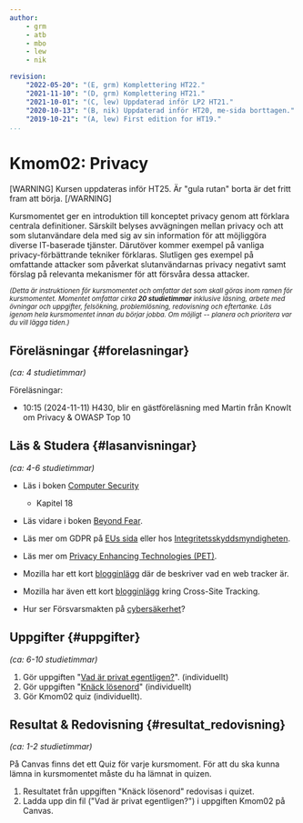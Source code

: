```yaml
---
author:
    - grm
    - atb
    - mbo
    - lew
    - nik

revision:
    "2022-05-20": "(E, grm) Komplettering HT22."
    "2021-11-10": "(D, grm) Komplettering HT21."
    "2021-10-01": "(C, lew) Uppdaterad inför LP2 HT21."
    "2020-10-13": "(B, nik) Uppdaterad inför HT20, me-sida borttagen."
    "2019-10-21": "(A, lew) First edition for HT19."
...
```

Kmom02: Privacy
==================================

[WARNING]
Kursen uppdateras inför HT25. Är "gula rutan" borta är det fritt fram att börja.
[/WARNING]

Kursmomentet ger en introduktion till konceptet privacy genom att förklara centrala definitioner. Särskilt belyses avvägningen mellan privacy och att som slutanvändare dela med sig av sin information för att möjliggöra diverse IT-baserade tjänster. Därutöver kommer exempel på vanliga privacy-förbättrande tekniker förklaras. Slutligen ges exempel på omfattande attacker som påverkat slutanvändarnas privacy negativt samt förslag på relevanta mekanismer för att försvåra dessa attacker.

<!--more-->

<small><i>(Detta är instruktionen för kursmomentet och omfattar det som skall göras inom ramen för kursmomentet. Momentet omfattar cirka **20 studietimmar** inklusive läsning, arbete med övningar och uppgifter, felsökning, problemlösning, redovisning och eftertanke. Läs igenom hela kursmomentet innan du börjar jobba. Om möjligt -- planera och prioritera var du vill lägga tiden.)</i></small>



Föreläsningar {#forelasningar}
---------------------------------

*(ca: 4 studietimmar)*

Föreläsningar:

* 10:15 (2024-11-11) H430, blir en gästföreläsning med Martin från KnowIt om Privacy & OWASP Top 10


<!-- * 10:00 (2021-11-08) via Zoom ([Martin Boldt](https://bth.zoom.us/j/67269425633)) -->

<!-- Obligatoriskt seminarie kring privacy: Om du inte deltar i seminariet, så kommer du att få en uppgift skickat till dig via Canvas efter seminariet.

* 10:15-12:00 (2022-11-11) H430 -->


Läs &amp; Studera  {#lasanvisningar}
---------------------------------

*(ca: 4-6 studietimmar)*

* Läs i boken [Computer Security](/kunskap/boken-computer-security)
    * Kapitel 18
* Läs vidare i boken [Beyond Fear](/kunskap/boken-beyond-fear).

* Läs mer om GDPR på [EUs sida](https://gdpr.eu/) eller hos [Integritetsskyddsmyndigheten](https://www.imy.se/verksamhet/dataskydd//).

* Läs mer om [Privacy Enhancing Technologies (PET)](https://www.priv.gc.ca/en/opc-actions-and-decisions/research/explore-privacy-research/2017/pet_201711/).

* Mozilla har ett kort [blogginlägg](https://blog.mozilla.org/firefox/what-is-a-web-tracker/) där de beskriver vad en web tracker är.

* Mozilla har även ett kort [blogginlägg](https://blog.mozilla.org/firefox/cross-site-tracking-lets-unpack-that/) kring Cross-Site Tracking.

* Hur ser Försvarsmakten på [cybersäkerhet](https://www.forsvarsmakten.se/saker)?
  

Uppgifter  {#uppgifter}
-------------------------------------------

*(ca: 6-10 studietimmar)*

1. Gör uppgiften "[Vad är privat egentligen?](uppgift/intervju-vad-ar-privat-egentligen)". (individuellt)
2. Gör uppgiften "[Knäck lösenord](uppgift/john-the-ripper)" (individuellt)
3. Gör Kmom02 quiz (individuellt).

<!-- 1. Fyll på med redovisningstexten i din me-sida. -->


Resultat & Redovisning  {#resultat_redovisning}
-----------------------------------------------

*(ca: 1-2 studietimmar)*

På Canvas finns det ett Quiz för varje kursmoment. För att du ska kunna lämna in kursmomentet måste du ha lämnat in quizen.

1. Resultatet från uppgiften "Knäck lösenord" redovisas i quizet.
2. Ladda upp din fil ("Vad är privat egentligen?") i uppgiften Kmom02 på Canvas.

<!-- Publicera dina filer till studentservern och svara på följande frågor i textfältet på Canvas:

* Är privacy något du kommer tänka på/argumentera för när du kommer ut i arbetslivet? Varför/varför inte?
* När du väljer tjänster eller mjukvara, är privacy något du tänker på? Varför/varför inte?
* Vilken är din TIL för detta kmom? -->
